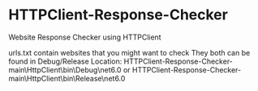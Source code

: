 # HTTPClient-Response-Checker
Website Response Checker using HTTPClient


urls.txt contain websites that you might want to check
They both can be found in Debug/Release 
Location: HTTPClient-Response-Checker-main\HttpClient\bin\Debug\net6.0 or HTTPClient-Response-Checker-main\HttpClient\bin\Release\net6.0
